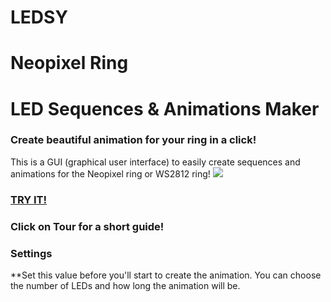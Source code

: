 # LEDSY
# Neopixel Ring
# LED Sequences & Animations Maker
### Create beautiful animation for your ring in a click!
This is a GUI (graphical user interface) to easily create sequences and animations for the Neopixel ring or WS2812 ring!
![](http://i.imgur.com/2ywz6YT.gif)
### [TRY IT!](http://makebit.github.io/Neopixel-Ring-LED-Sequences-and-Animations-Maker/ledsy.html)
### Click on **Tour** for a short guide!

### Settings
**Set this value before you'll start to create the animation. You can choose the number of LEDs and how long the animation will be.